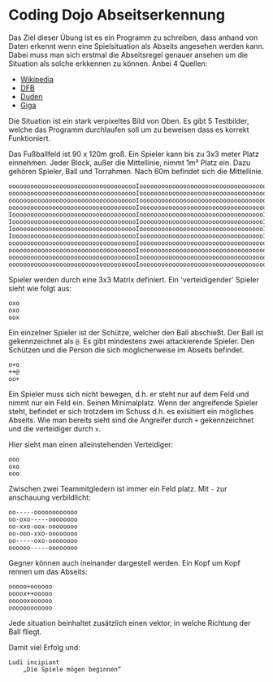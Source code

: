 # Coding Dojo Abseitserkennung

Das Ziel dieser Übung ist es ein Programm zu schreiben, dass anhand von Daten 
erkennt wenn eine Spielsituation als Abseits angesehen werden kann. 
Dabei muss man sich erstmal die Abseitsregel genauer ansehen um die Situation als solche erkkennen zu können.
Anbei 4 Quellen:

- [Wikipedia](https://de.wikipedia.org/wiki/Abseitsregel)
- [DFB](https://www.dfb.de/schiedsrichter/artikel/abseits-oder-nicht-892/)
- [Duden](http://www.duden.de/rechtschreibung/Abseits)
- [Giga](http://www.giga.de/events/bundesliga/artikel/was-ist-abseits-definition-der-regel/)

Die Situation ist ein stark verpixeltes Bild von Oben. Es gibt 5 Testbilder, welche das Programm durchlaufen soll um zu beweisen dass es korrekt Funktioniert.

Das Fußballfeld ist 90 x 120m groß.
Ein Spieler kann bis zu 3x3 meter Platz einnehmen. 
Jeder Block, außer die Mittellinie, nimmt 1m³ Platz ein.
Dazu gehören Spieler, Ball und Torrahmen.
Nach 60m befindet sich die Mittellinie. 
```
oooooooooooooooooooooooooooooooooooIooooooooooooooooooooooooooooooooooo
oooooooooooooooooooooooooooooooooooIooooooooooooooooooooooooooooooooooo
oooooooooooooooooooooooooooooooooooIooooooooooooooooooooooooooooooooooo
oooooooooooooooooooooooooooooooooooIooooooooooooooooooooooooooooooooooo
IooooooooooooooooooooooooooooooooooIooooooooooooooooooooooooooooooooooI
IooooooooooooooooooooooooooooooooooIooooooooooooooooooooooooooooooooooI
IooooooooooooooooooooooooooooooooooIooooooooooooooooooooooooooooooooooI
IooooooooooooooooooooooooooooooooooIooooooooooooooooooooooooooooooooooI
oooooooooooooooooooooooooooooooooooIooooooooooooooooooooooooooooooooooo
oooooooooooooooooooooooooooooooooooIooooooooooooooooooooooooooooooooooo
oooooooooooooooooooooooooooooooooooIooooooooooooooooooooooooooooooooooo
oooooooooooooooooooooooooooooooooooIooooooooooooooooooooooooooooooooooo
```

Spieler werden durch eine 3x3 Matrix definiert.
Ein 'verteidigender' Spieler sieht wie folgt aus: 


```
oxo
oxo
oox
```

Ein einzelner Spieler ist der Schütze, welcher den Ball abschießt. 
Der Ball ist gekennzeichnet als `@`.
Es gibt mindestens zwei attackierende Spieler. Den Schützen und die Person die sich möglicherweise im Abseits befindet.

```
o+o
++@
oo+
```

Ein Spieler muss sich nicht bewegen, d.h. er steht nur auf dem Feld und nimmt
nur ein Feld ein. Seinen 
Minimalplatz. Wenn der angreifende Spieler steht, befindet er sich 
trotzdem im Schuss d.h. es exisitiert ein mögliches Abseits. Wie man bereits
sieht sind die Angreifer durch `+` gekennzeichnet und die verteidiger durch `x`.

Hier sieht man einen alleinstehenden Verteidiger: 

```
ooo
oxo
ooo
```

Zwischen zwei Teammitgledern ist immer ein Feld platz. 
Mit `-` zur anschauung verbildlicht:

```
oo-----oooooooooooo
oo-oxo-----oooooooo
oo-xxo-oox-oooooooo
oo-ooo-xxo-oooooooo
oo-----oxo-oooooooo
oooooo-----oooooooo
``` 

Gegner können auch ineinander dargestell werden. Ein Kopf um Kopf rennen um das Abseits:

```
ooooo+oooooo
oooox++ooooo
oooooxoooooo
oooooooooooo
```

Jede situation beinhaltet zusätzlich einen vektor, 
in welche Richtung der Ball fliegt.

Damit viel Erfolg und:
```
Ludi incipiant
    „Die Spiele mögen beginnen“
```